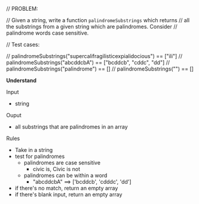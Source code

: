 // PROBLEM:

// Given a string, write a function `palindromeSubstrings` which returns
// all the substrings from a given string which are palindromes. Consider
// palindrome words case sensitive.

// Test cases:

// palindromeSubstrings("supercalifragilisticexpialidocious") == ["ili"]
// palindromeSubstrings("abcddcbA") == ["bcddcb", "cddc", "dd"]
// palindromeSubstrings("palindrome") == []
// palindromeSubstrings("") == []

**Understand**

Input
  * string

Ouput
  * all substrings that are palindromes in an array

Rules
  * Take in a string
  * test for palindromes   
    * palindromes are case sensitive
      * civic is, Civic is not
    * palindromes can be within a word
      * "abcddcbA" ==> ['bcddcb', 'cdddc', 'dd']
  * if there's no match, return an empty array
  * if there's blank input, return an empty array
